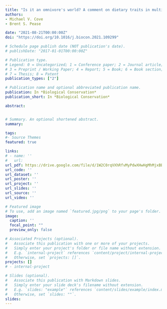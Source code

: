 ```yaml
---
title: "Is it an omnivore's world? A comment on dietary traits in multispecies hierarchical models"
authors:
- Michael V. Cove
- Brent S. Pease

date: "2021-08-21T00:00:00Z"
doi: "https://doi.org/10.1016/j.biocon.2021.109299"

# Schedule page publish date (NOT publication's date).
# publishDate: "2017-01-01T00:00:00Z"

# Publication type.
# Legend: 0 = Uncategorized; 1 = Conference paper; 2 = Journal article;
# 3 = Preprint / Working Paper; 4 = Report; 5 = Book; 6 = Book section;
# 7 = Thesis; 8 = Patent
publication_types: ["2"]

# Publication name and optional abbreviated publication name.
publication: In *Biological Conservation*
publication_short: In *Biological Conservation*

abstract: 


# Summary. An optional shortened abstract.
summary: 

tags:
#- Source Themes
featured: true

links:
# - name: ''
#   url: 
url_pdf: https://drive.google.com/file/d/1W2C0rqVXhRfvMyPdwXHwHgMhMjxBBx20/view?usp=sharing
url_code: ''
url_dataset: ''
url_poster: ''
url_project: ''
url_slides: ''
url_source: ''
url_video: ''

# Featured image
# To use, add an image named `featured.jpg/png` to your page's folder. 
image:
  caption: ''
  focal_point: ""
  preview_only: false

# Associated Projects (optional).
#   Associate this publication with one or more of your projects.
#   Simply enter your project's folder or file name without extension.
#   E.g. `internal-project` references `content/project/internal-project/index.md`.
#   Otherwise, set `projects: []`.
projects: []
# - internal-project

# Slides (optional).
#   Associate this publication with Markdown slides.
#   Simply enter your slide deck's filename without extension.
#   E.g. `slides: "example"` references `content/slides/example/index.md`.
#   Otherwise, set `slides: ""`.
slides:
---
```


